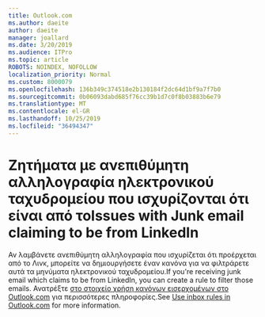 ```yaml
---
title: Outlook.com
ms.author: daeite
author: daeite
manager: joallard
ms.date: 3/20/2019
ms.audience: ITPro
ms.topic: article
ROBOTS: NOINDEX, NOFOLLOW
localization_priority: Normal
ms.custom: 8000079
ms.openlocfilehash: 136b349c374518e2b130184f2dc64d1bf9a7f7b0
ms.sourcegitcommit: 0b06093dabd685f76cc39b1d7c0f8b03883b6e79
ms.translationtype: MT
ms.contentlocale: el-GR
ms.lasthandoff: 10/25/2019
ms.locfileid: "36494347"
---
```

# <a name="issues-with-junk-email-claiming-to-be-from-linkedin"></a><span data-ttu-id="21fc1-102">Ζητήματα με ανεπιθύμητη αλληλογραφία ηλεκτρονικού ταχυδρομείου που ισχυρίζονται ότι είναι από το</span><span class="sxs-lookup"><span data-stu-id="21fc1-102">Issues with Junk email claiming to be from LinkedIn</span></span>

<span data-ttu-id="21fc1-103">Αν λαμβάνετε ανεπιθύμητη αλληλογραφία που ισχυρίζεται ότι προέρχεται από το Λινκ, μπορείτε να δημιουργήσετε έναν κανόνα για να φιλτράρετε αυτά τα μηνύματα ηλεκτρονικού ταχυδρομείου.</span><span class="sxs-lookup"><span data-stu-id="21fc1-103">If you're receiving junk email which claims to be from LinkedIn, you can create a rule to filter those emails.</span></span>
<span data-ttu-id="21fc1-104">Ανατρέξτε [στο στοιχείο χρήση κανόνων εισερχομένων στο Outlook.com](https://aka.ms/OutlookComInboxRules) για περισσότερες πληροφορίες.</span><span class="sxs-lookup"><span data-stu-id="21fc1-104">See [Use inbox rules in Outlook.com](https://aka.ms/OutlookComInboxRules) for more information.</span></span>


